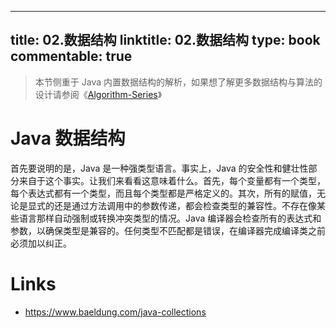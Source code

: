 
---
title: 02.数据结构
linktitle: 02.数据结构
type: book
commentable: true
---

> 本节侧重于 Java 内置数据结构的解析，如果想了解更多数据结构与算法的设计请参阅《[Algorithm-Series](https://github.com/wx-chevalier/Algorithm-Series?q=)》

# Java 数据结构

首先要说明的是，Java 是一种强类型语言。事实上，Java 的安全性和健壮性部分来自于这个事实。让我们来看看这意味着什么。首先，每个变量都有一个类型，每个表达式都有一个类型，而且每个类型都是严格定义的。其次，所有的赋值，无论是显式的还是通过方法调用中的参数传递，都会检查类型的兼容性。不存在像某些语言那样自动强制或转换冲突类型的情况。Java 编译器会检查所有的表达式和参数，以确保类型是兼容的。任何类型不匹配都是错误，在编译器完成编译类之前必须加以纠正。

# Links

- https://www.baeldung.com/java-collections

    